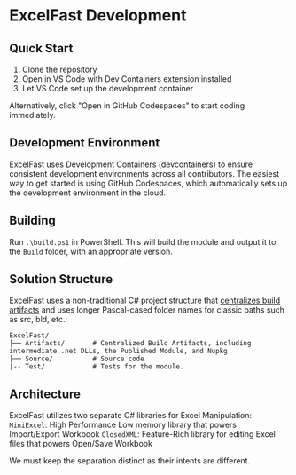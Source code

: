 # ExcelFast Development

## Quick Start

1. Clone the repository
2. Open in VS Code with Dev Containers extension installed
3. Let VS Code set up the development container

Alternatively, click "Open in GitHub Codespaces" to start coding immediately.

## Development Environment

ExcelFast uses Development Containers (devcontainers) to ensure consistent development environments across all contributors. The easiest way to get started is using GitHub Codespaces, which automatically sets up the development environment in the cloud.

## Building

Run `.\build.ps1` in PowerShell. This will build the module and output it to the `Build` folder, with an appropriate version.

## Solution Structure

ExcelFast uses a non-traditional C# project structure that [centralizes build artifacts](https://learn.microsoft.com/en-us/dotnet/core/sdk/artifacts-output) and uses longer Pascal-cased folder names for classic paths such as src, bld, etc.:

```
ExcelFast/
├── Artifacts/       # Centralized Build Artifacts, including intermediate .net DLLs, the Published Module, and Nupkg
├── Source/          # Source code
|-- Test/            # Tests for the module.
```

## Architecture

ExcelFast utilizes two separate C# libraries for Excel Manipulation:
`MiniExcel`: High Performance Low memory library that powers Import/Export Workbook
`ClosedXML`: Feature-Rich library for editing Excel files that powers Open/Save Workbook

We must keep the separation distinct as their intents are different.